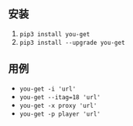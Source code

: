 ## 安装

1. `pip3 install you-get`
2. `pip3 install --upgrade you-get`

## 用例

- `you-get -i 'url'`
- `you-get --itag=18 'url'`
- `you-get -x proxy 'url'`
- `you-get -p player 'url'`

